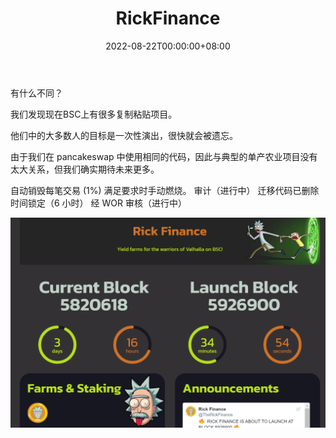 ﻿---
title: "RickFinance"
description: "Rick Finance (RICK) 是第一个在币安智能链和 Pancake Swap 交易所上运行的下一代去中心化交易所。"
date: 2022-08-22T00:00:00+08:00
lastmod: 2022-08-22T00:00:00+08:00
draft: false
authors: ["浮尘"]
featuredImage: "rickfinance.png"
tags: ["DeFi","RickFinance"]
categories: ["nfts"]
nfts: ["DeFi"]
blockchain: "BSC"
website: "https://www.rick.finance/"
twitter: "https://twitter.com/TheRickFinance"
discord: ""
telegram: "https://t.me/RickFinanceOfficial"
github: ""
youtube: ""
twitch: ""
facebook: ""
instagram: ""
reddit: ""
medium: ""
steam: ""
gitbook: ""
googleplay: ""
appstore: ""
status: "Live"
weight: 
lightgallery: true
toc: true
pinned: false
recommend: false
recommend1: false
---
有什么不同？ 

我们发现现在BSC上有很多复制粘贴项目。

他们中的大多数人的目标是一次性演出，很快就会被遗忘。

由于我们在 pancakeswap 中使用相同的代码，因此与典型的单产农业项目没有太大关系，但我们确实期待未来更多。

自动销毁每笔交易 (1%)
满足要求时手动燃烧。
审计（进行中）
迁移代码已删除
时间锁定（6 小时）
经 WOR 审核（进行中）

![03215132](03215132.png)